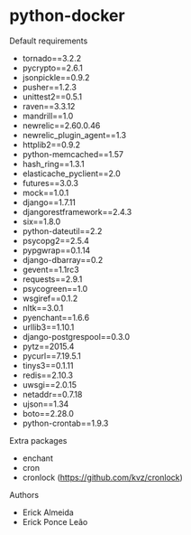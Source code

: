 # python-docker

Default requirements

 - tornado==3.2.2
 - pycrypto==2.6.1
 - jsonpickle==0.9.2
 - pusher==1.2.3
 - unittest2==0.5.1
 - raven==3.3.12
 - mandrill==1.0
 - newrelic==2.60.0.46
 - newrelic_plugin_agent==1.3
 - httplib2==0.9.2
 - python-memcached==1.57
 - hash_ring==1.3.1
 - elasticache_pyclient==2.0
 - futures==3.0.3
 - mock==1.0.1
 - django==1.7.11
 - djangorestframework==2.4.3
 - six==1.8.0
 - python-dateutil==2.2
 - psycopg2==2.5.4
 - pypgwrap==0.1.14
 - django-dbarray==0.2
 - gevent==1.1rc3
 - requests==2.9.1
 - psycogreen==1.0
 - wsgiref==0.1.2
 - nltk==3.0.1
 - pyenchant==1.6.6
 - urllib3==1.10.1
 - django-postgrespool==0.3.0
 - pytz==2015.4
 - pycurl==7.19.5.1
 - tinys3==0.1.11
 - redis==2.10.3
 - uwsgi==2.0.15
 - netaddr==0.7.18
 - ujson==1.34
 - boto==2.28.0
 - python-crontab==1.9.3
 
Extra packages
  - enchant
  - cron
  - cronlock (https://github.com/kvz/cronlock)


Authors

- Erick Almeida
- Erick Ponce Leão
